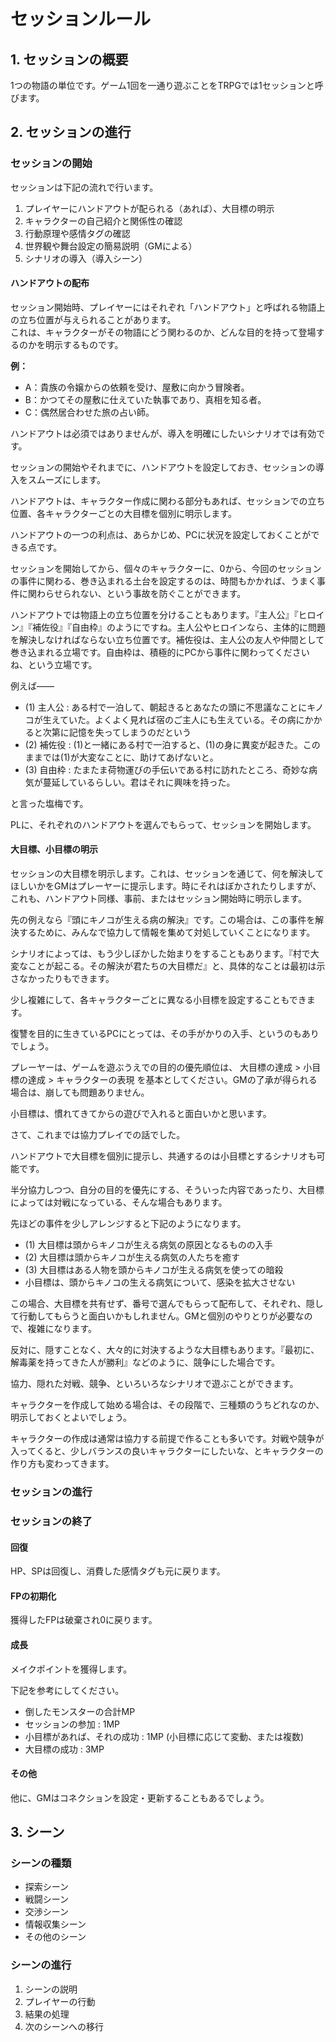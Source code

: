 # セッションルール

## 1. セッションの概要

1つの物語の単位です。ゲーム1回を一通り遊ぶことをTRPGでは1セッションと呼びます。

## 2. セッションの進行

### セッションの開始

セッションは下記の流れで行います。

1. プレイヤーにハンドアウトが配られる（あれば）、大目標の明示
2. キャラクターの自己紹介と関係性の確認
3. 行動原理や感情タグの確認
4. 世界観や舞台設定の簡易説明（GMによる）
5. シナリオの導入（導入シーン）

#### ハンドアウトの配布

セッション開始時、プレイヤーにはそれぞれ「ハンドアウト」と呼ばれる物語上の立ち位置が与えられることがあります。  
これは、キャラクターがその物語にどう関わるのか、どんな目的を持って登場するのかを明示するものです。

**例：**
- A：貴族の令嬢からの依頼を受け、屋敷に向かう冒険者。
- B：かつてその屋敷に仕えていた執事であり、真相を知る者。
- C：偶然居合わせた旅の占い師。

ハンドアウトは必須ではありませんが、導入を明確にしたいシナリオでは有効です。

セッションの開始やそれまでに、ハンドアウトを設定しておき、セッションの導入をスムーズにします。

ハンドアウトは、キャラクター作成に関わる部分もあれば、セッションでの立ち位置、各キャラクターごとの大目標を個別に明示します。

ハンドアウトの一つの利点は、あらかじめ、PCに状況を設定しておくことができる点です。

セッションを開始してから、個々のキャラクターに、0から、今回のセッションの事件に関わる、巻き込まれる土台を設定するのは、時間もかかれば、うまく事件に関わらせられない、という事故を防ぐことができます。

ハンドアウトでは物語上の立ち位置を分けることもあります。『主人公』『ヒロイン』『補佐役』『自由枠』のようにですね。主人公やヒロインなら、主体的に問題を解決しなければならない立ち位置です。補佐役は、主人公の友人や仲間として巻き込まれる立場です。自由枠は、積極的にPCから事件に関わってくださいね、という立場です。

例えば――

- (1) 主人公 : ある村で一泊して、朝起きるとあなたの頭に不思議なことにキノコが生えていた。よくよく見れば宿のご主人にも生えている。その病にかかると次第に記憶を失ってしまうのだという
- (2) 補佐役 : (1)と一緒にある村で一泊すると、(1)の身に異変が起きた。このままでは(1)が大変なことに、助けてあげないと。
- (3) 自由枠 : たまたま荷物運びの手伝いである村に訪れたところ、奇妙な病気が蔓延しているらしい。君はそれに興味を持った。

と言った塩梅です。

PLに、それぞれのハンドアウトを選んでもらって、セッションを開始します。

#### 大目標、小目標の明示

セッションの大目標を明示します。これは、セッションを通じて、何を解決してほしいかをGMはプレーヤーに提示します。時にそれはぼかされたりしますが、これも、ハンドアウト同様、事前、またはセッション開始時に明示します。

先の例えなら『頭にキノコが生える病の解決』です。この場合は、この事件を解決するために、みんなで協力して情報を集めて対処していくことになります。

シナリオによっては、もう少しぼかした始まりをすることもあります。『村で大変なことが起こる。その解決が君たちの大目標だ』と、具体的なことは最初は示さなかったりもできます。

少し複雑にして、各キャラクターごとに異なる小目標を設定することもできます。

復讐を目的に生きているPCにとっては、その手がかりの入手、というのもありでしょう。

プレーヤーは、ゲームを遊ぶうえでの目的の優先順位は、 大目標の達成 > 小目標の達成 > キャラクターの表現 を基本としてください。GMの了承が得られる場合は、崩しても問題ありません。

小目標は、慣れてきてからの遊びで入れると面白いかと思います。

さて、これまでは協力プレイでの話でした。

ハンドアウトで大目標を個別に提示し、共通するのは小目標とするシナリオも可能です。

半分協力しつつ、自分の目的を優先にする、そういった内容であったり、大目標によっては対戦になっている、そんな場合もあります。

先ほどの事件を少しアレンジすると下記のようになります。

- (1) 大目標は頭からキノコが生える病気の原因となるものの入手
- (2) 大目標は頭からキノコが生える病気の人たちを癒す
- (3) 大目標はある人物を頭からキノコが生える病気を使っての暗殺
- 小目標は、頭からキノコの生える病気について、感染を拡大させない

この場合、大目標を共有せず、番号で選んでもらって配布して、それぞれ、隠して行動してもらうと面白いかもしれません。GMと個別のやりとりが必要なので、複雑になります。

反対に、隠すことなく、大々的に対決するような大目標もあります。『最初に、解毒薬を持ってきた人が勝利』などのように、競争にした場合です。

協力、隠れた対戦、競争、といろいろなシナリオで遊ぶことができます。

キャラクターを作成して始める場合は、その段階で、三種類のうちどれなのか、明示しておくとよいでしょう。

キャラクターの作成は通常は協力する前提で作ることも多いです。対戦や競争が入ってくると、少しバランスの良いキャラクターにしたいな、とキャラクターの作り方も変わってきます。

### セッションの進行

### セッションの終了

#### 回復

HP、SPは回復し、消費した感情タグも元に戻ります。

#### FPの初期化

獲得したFPは破棄され0に戻ります。

#### 成長

メイクポイントを獲得します。

下記を参考にしてください。

- 倒したモンスターの合計MP
- セッションの参加 : 1MP
- 小目標があれば、それの成功 : 1MP (小目標に応じて変動、または複数)
- 大目標の成功 : 3MP

#### その他

他に、GMはコネクションを設定・更新することもあるでしょう。

## 3. シーン
### シーンの種類
- 探索シーン
- 戦闘シーン
- 交渉シーン
- 情報収集シーン
- その他のシーン

### シーンの進行
1. シーンの説明
2. プレイヤーの行動
3. 結果の処理
4. 次のシーンへの移行
